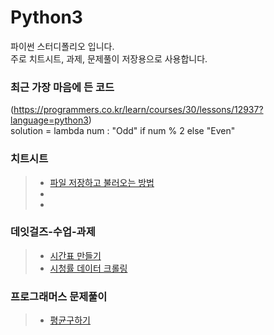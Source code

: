 # Python3
파이썬 스터디폴리오 입니다.  
주로 치트시트, 과제, 문제풀이 저장용으로 사용합니다.

### 최근 가장 마음에 든 코드
(https://programmers.co.kr/learn/courses/30/lessons/12937?language=python3)  
solution = lambda num : "Odd" if num % 2 else "Even"  

### 치트시트
> - [파일 저장하고 불러오는 방법](read-save-file.html)  
> -
> -

### 데잇걸즈-수업-과제
> - [시간표 만들기](파톺-5주차-과제-김해인.ipynb)
> - [시청률 데이터 크롤링](파톺과제-시청률-김해인.ipynb)

### 프로그래머스 문제풀이
> - [평균구하기](평균구하기.py)
>

